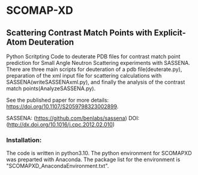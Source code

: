 # SCOMAP-XD
## Scattering Contrast Match Points with Explicit-Atom Deuteration

Python Scritpting Code to deuterate PDB files for contrast match point prediction for Small Angle Neutron Scattering experiments with SASSENA.
There are three main scripts for deuteration of a pdb file(deuterate.py), preparation of the xml input file for scattering calculations with SASSENA(writeSASSENAxml.py),
and finally the analysis of the contrast match points(AnalyzeSASSENA.py). 

See the published paper for more details: https://doi.org/10.1107/S2059798323002899. 

SASSENA: (https://github.com/benlabs/sassena)
DOI:(http://dx.doi.org/10.1016/j.cpc.2012.02.010)

### Installation:
The code is written in python3.10. The python environment for SCOMAPXD was preparted with Anaconda. The package list for the environment is "SCOMAPXD_AnacondaEnvironment.txt". 
